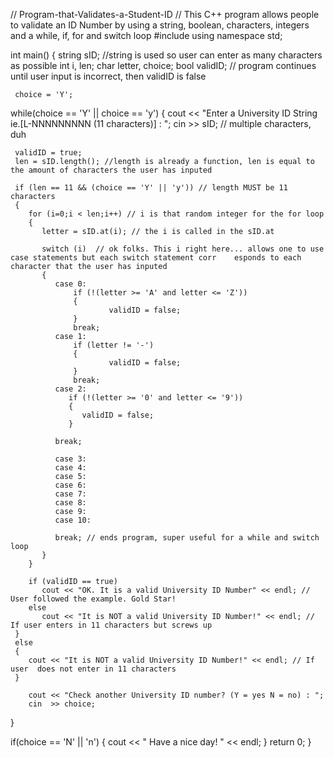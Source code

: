 // Program-that-Validates-a-Student-ID
// This C++ program allows people to validate an ID Number by using a string, boolean, characters, integers and a while, if, for and switch loop
#include <iostream>
using namespace std;
   
  int main()
  {
     string sID; //string is used so user can enter as many characters as possible
     int i, len;
     char letter, choice;
     bool validID; // program continues until user input is incorrect, then validID is false
  
     choice = 'Y';
  
  while(choice == 'Y' || choice == 'y')
  {
     cout << "Enter a University ID String ie.[L-NNNNNNNNN (11 characters)] : ";
     cin >> sID;  // multiple characters, duh
  
     validID = true;
     len = sID.length(); //length is already a function, len is equal to the amount of characters the user has inputed
  
     if (len == 11 && (choice == 'Y' || 'y')) // length MUST be 11 characters 
     {
        for (i=0;i < len;i++) // i is that random integer for the for loop
        {
           letter = sID.at(i); // the i is called in the sID.at 
  
           switch (i)  // ok folks. This i right here... allows one to use case statements but each switch statement corr    esponds to each character that the user has inputed 
           {
              case 0:
                  if (!(letter >= 'A' and letter <= 'Z'))
                  {
                          validID = false;
                  }
                  break;
              case 1:
                  if (letter != '-')
                  {
                          validID = false;
                  }
                  break;
              case 2:
                 if (!(letter >= '0' and letter <= '9'))
                 {
                    validID = false;
                 }
  
              break;
  
              case 3:
              case 4:
              case 5:
              case 6:
              case 7:
              case 8:
              case 9:
              case 10:
  
              break; // ends program, super useful for a while and switch loop
           }
        }
  
        if (validID == true)
           cout << "OK. It is a valid University ID Number" << endl; // User followed the example. Gold Star!
        else
           cout << "It is NOT a valid University ID Number!" << endl; // If user enters in 11 characters but screws up
     }
     else
     {
        cout << "It is NOT a valid University ID Number!" << endl; // If user  does not enter in 11 characters
     }
  
        cout << "Check another University ID number? (Y = yes N = no) : ";
        cin  >> choice;
  }
  
  if(choice == 'N' || 'n')
  {
          cout << " Have a nice day! " << endl;
  }
     return 0;
  }
